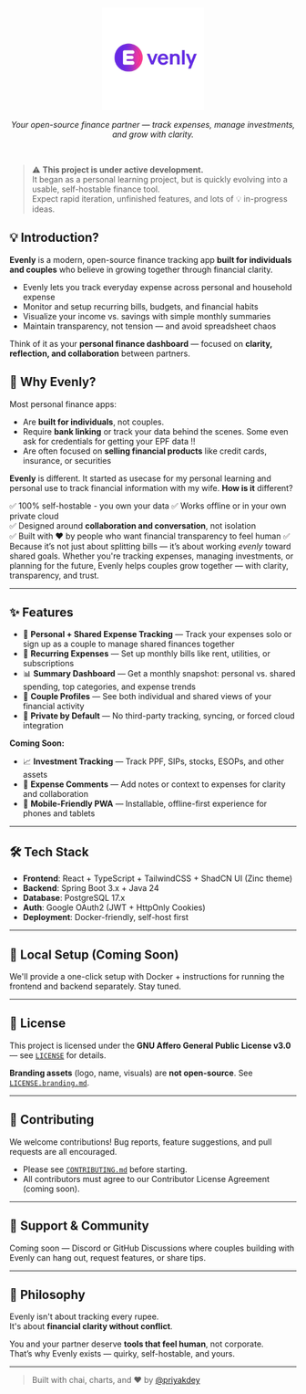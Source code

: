 <p align="center">
  <img src="./logo/logo.png" alt="Evenly logo" width="180"/>
</p>

<p align="center">
  <em>Your open-source finance partner — track expenses, manage investments, and grow with clarity.</em>
</p>

<br />

> ⚠️ **This project is under active development.**  
> It began as a personal learning project, but is quickly evolving into a usable, self-hostable finance tool.  
> Expect rapid iteration, unfinished features, and lots of 💡 in-progress ideas.

## 💡 Introduction?

**Evenly** is a modern, open-source finance tracking app **built for individuals and couples** who believe in growing together through financial clarity.

- Evenly lets you track everyday expense across personal and household expense
- Monitor and setup recurring bills, budgets, and financial habits
- Visualize your income vs. savings with simple monthly summaries
- Maintain transparency, not tension — and avoid spreadsheet chaos

Think of it as your **personal finance dashboard** — focused on **clarity, reflection, and collaboration** between partners.


## 🚀 Why Evenly?

Most personal finance apps:

- Are **built for individuals**, not couples.
- Require **bank linking** or track your data behind the scenes. Some even ask for credentials for getting your EPF data !!
- Are often focused on **selling financial products** like credit cards, insurance, or securities

**Evenly** is different. It started as usecase for my personal learning and personal
use to track financial information with my wife. **How is it** different?

✅ 100% self-hostable - you own your data
✅ Works offline or in your own private cloud  
✅ Designed around **collaboration and conversation**, not isolation  
✅ Built with ❤️ by people who want financial transparency to feel human
✅ Because it’s not just about splitting bills — it’s about working *evenly* toward shared goals. Whether you're tracking expenses, managing investments, or planning for the future, Evenly helps couples grow together — with clarity, transparency, and trust.

---

## ✨ Features

- 💸 **Personal + Shared Expense Tracking** — Track your expenses solo or sign up as a couple to manage shared finances together
- 🔁 **Recurring Expenses** — Set up monthly bills like rent, utilities, or subscriptions
- 📊 **Summary Dashboard** — Get a monthly snapshot: personal vs. shared spending, top categories, and expense trends
- 👫 **Couple Profiles** — See both individual and shared views of your financial activity
- 🔐 **Private by Default** — No third-party tracking, syncing, or forced cloud integration


**Coming Soon:**

- 📈 **Investment Tracking** — Track PPF, SIPs, stocks, ESOPs, and other assets
- 💬 **Expense Comments** — Add notes or context to expenses for clarity and collaboration
- 📱 **Mobile-Friendly PWA** — Installable, offline-first experience for phones and tablets


---

## 🛠️ Tech Stack

- **Frontend**: React + TypeScript + TailwindCSS + ShadCN UI (Zinc theme)
- **Backend**: Spring Boot 3.x + Java 24
- **Database**: PostgreSQL 17.x
- **Auth**: Google OAuth2 (JWT + HttpOnly Cookies)
- **Deployment**: Docker-friendly, self-host first

---

## 🧪 Local Setup (Coming Soon)

We'll provide a one-click setup with Docker + instructions for running the frontend and backend separately. Stay tuned.

---

## 📄 License

This project is licensed under the **GNU Affero General Public License v3.0** — see [`LICENSE`](./LICENSE) for details.

**Branding assets** (logo, name, visuals) are **not open-source**. See [`LICENSE.branding.md`](./LICENSE.branding.md).

---

## 🤝 Contributing

We welcome contributions! Bug reports, feature suggestions, and pull requests are all encouraged.

- Please see [`CONTRIBUTING.md`](./CONTRIBUTING.md) before starting.
- All contributors must agree to our Contributor License Agreement (coming soon).

---

## 🫶 Support & Community

Coming soon — Discord or GitHub Discussions where couples building with Evenly can hang out, request features, or share tips.

---

## 🧠 Philosophy

Evenly isn't about tracking every rupee.  
It's about **financial clarity without conflict**.  

You and your partner deserve **tools that feel human**, not corporate.  
That’s why Evenly exists — quirky, self-hostable, and yours.

---

> Built with chai, charts, and ❤️ by [@priyakdey](https://priyakdey.com)

